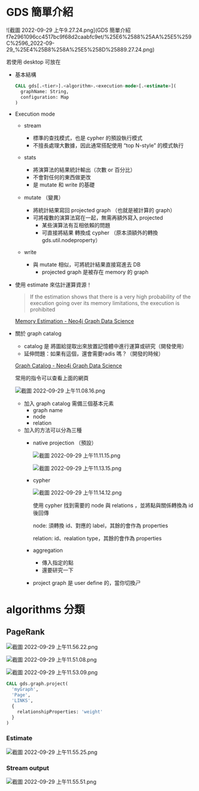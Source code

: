 # GDS 簡單介紹

![截圖 2022-09-29 上午9.27.24.png](GDS 簡單介紹 f7e2961096cc4517bc9f68d2caabfc9et/%25E6%2588%25AA%25E5%259C%2596_2022-09-29_%25E4%25B8%258A%25E5%258D%25889.27.24.png)

若使用 desktop 可放在

- 基本結構
    
    ```sql
    CALL gds[.<tier>].<algorithm>.<execution-mode>[.<estimate>](
      graphName: String,
      configuration: Map
    )
    ```
    
- Execution mode
    - stream
        - 標準的查找模式，也是 cypher 的預設執行模式
        - 不擅長處理大數據，因此通常搭配使用 “top N-style” 的模式執行
        
    - stats
        - 將演算法的結果統計輸出（次數 or 百分比）
        - 不會對任何的東西做更改
        - 是 mutate 和 write 的基礎
        
    - mutate （變異）
        - 將統計結果寫回 projected graph （也就是被計算的 graph）
        - 可將複數的演算法寫在一起，無需再額外寫入 projected
            - 某些演算法有互相依賴的問題
            - 可直接將結果 轉換成 cypher （原本須額外的轉換 gds.util.nodeproperty）
            
    - write
        - 與 mutate 相似，可將統計結果直接寫進去 DB
            - projected graph 是被存在 memory 的 graph
    
- 使用 estimate 來估計運算資源！
    
    > If the estimation shows that there is a very high probability of the execution going over its memory limitations, the execution is prohibited
    > 
    
    [Memory Estimation - Neo4j Graph Data Science](https://neo4j.com/docs/graph-data-science/current/common-usage/memory-estimation/#estimate-heap-control)
    
- 關於 graph catalog
    - catalog 是 將圖給提取出來放置記憶體中進行運算或研究（開發使用）
    - 延伸問題：如果有這個，還會需要radis 嗎？（開發的時候）
    
    [Graph Catalog - Neo4j Graph Data Science](https://neo4j.com/docs/graph-data-science/current/management-ops/graph-catalog-ops/)
    
    常用的指令可以查看上面的網頁
    
    ![截圖 2022-09-29 上午11.08.16.png](GDS%20%E7%B0%A1%E5%96%AE%E4%BB%8B%E7%B4%B9%20f7e2961096cc4517bc9f68d2caabfc9e/%25E6%2588%25AA%25E5%259C%2596_2022-09-29_%25E4%25B8%258A%25E5%258D%258811.08.16.png)
    
    - 加入 graph catalog 需備三個基本元素
        - graph name
        - node
        - relation
    - 加入的方法可以分為三種
        - native projection （預設）
            
            ![截圖 2022-09-29 上午11.11.15.png](GDS%20%E7%B0%A1%E5%96%AE%E4%BB%8B%E7%B4%B9%20f7e2961096cc4517bc9f68d2caabfc9e/%25E6%2588%25AA%25E5%259C%2596_2022-09-29_%25E4%25B8%258A%25E5%258D%258811.11.15.png)
            
            ![截圖 2022-09-29 上午11.13.15.png](GDS%20%E7%B0%A1%E5%96%AE%E4%BB%8B%E7%B4%B9%20f7e2961096cc4517bc9f68d2caabfc9e/%25E6%2588%25AA%25E5%259C%2596_2022-09-29_%25E4%25B8%258A%25E5%258D%258811.13.15.png)
            
        - cypher
            
            ![截圖 2022-09-29 上午11.14.12.png](GDS%20%E7%B0%A1%E5%96%AE%E4%BB%8B%E7%B4%B9%20f7e2961096cc4517bc9f68d2caabfc9e/%25E6%2588%25AA%25E5%259C%2596_2022-09-29_%25E4%25B8%258A%25E5%258D%258811.14.12.png)
            
            使用 cypher 找到需要的 node 與 relations ，並將點與關係轉換為 id 後回傳
            
            node: 須轉換 id、對應的 label，其餘的會作為 properties
            
            relation: id、realation type，其餘的會作為 properties
            
        - aggregation
            - 傳入指定的點
            - 還要研究一下
        - project graph 是 user define 的，當你切換ㄕ

# algorithms 分類

## PageRank

![截圖 2022-09-29 上午11.56.22.png](GDS%20%E7%B0%A1%E5%96%AE%E4%BB%8B%E7%B4%B9%20f7e2961096cc4517bc9f68d2caabfc9e/%25E6%2588%25AA%25E5%259C%2596_2022-09-29_%25E4%25B8%258A%25E5%258D%258811.56.22.png)

![截圖 2022-09-29 上午11.51.08.png](GDS%20%E7%B0%A1%E5%96%AE%E4%BB%8B%E7%B4%B9%20f7e2961096cc4517bc9f68d2caabfc9e/%25E6%2588%25AA%25E5%259C%2596_2022-09-29_%25E4%25B8%258A%25E5%258D%258811.51.08.png)

![截圖 2022-09-29 上午11.53.09.png](GDS%20%E7%B0%A1%E5%96%AE%E4%BB%8B%E7%B4%B9%20f7e2961096cc4517bc9f68d2caabfc9e/%25E6%2588%25AA%25E5%259C%2596_2022-09-29_%25E4%25B8%258A%25E5%258D%258811.53.09.png)

```sql
CALL gds.graph.project(
  'myGraph',
  'Page',
  'LINKS',
  {
    relationshipProperties: 'weight'
  }
)
```

### Estimate

![截圖 2022-09-29 上午11.55.25.png](GDS%20%E7%B0%A1%E5%96%AE%E4%BB%8B%E7%B4%B9%20f7e2961096cc4517bc9f68d2caabfc9e/%25E6%2588%25AA%25E5%259C%2596_2022-09-29_%25E4%25B8%258A%25E5%258D%258811.55.25.png)

### Stream output

![截圖 2022-09-29 上午11.55.51.png](GDS%20%E7%B0%A1%E5%96%AE%E4%BB%8B%E7%B4%B9%20f7e2961096cc4517bc9f68d2caabfc9e/%25E6%2588%25AA%25E5%259C%2596_2022-09-29_%25E4%25B8%258A%25E5%258D%258811.55.51.png)
